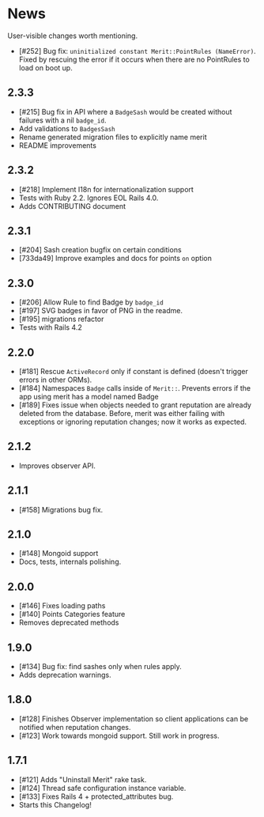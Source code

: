 # News

User-visible changes worth mentioning.

- [#252] Bug fix: `uninitialized constant Merit::PointRules (NameError)`.
Fixed by rescuing the error if it occurs when there are no PointRules
to load on boot up. 

## 2.3.3

- [#215] Bug fix in API where a `BadgeSash` would be created without failures
  with a nil `badge_id`.
- Add validations to `BadgesSash`
- Rename generated migration files to explicitly name merit
- README improvements

## 2.3.2

- [#218] Implement I18n for internationalization support
- Tests with Ruby 2.2. Ignores EOL Rails 4.0.
- Adds CONTRIBUTING document

## 2.3.1

- [#204] Sash creation bugfix on certain conditions
- [733da49] Improve examples and docs for points `on` option

## 2.3.0

- [#206] Allow Rule to find Badge by `badge_id`
- [#197] SVG badges in favor of PNG in the readme.
- [#195] migrations refactor
- Tests with Rails 4.2

## 2.2.0

- [#181] Rescue `ActiveRecord` only if constant is defined (doesn't trigger
  errors in other ORMs).
- [#184] Namespaces `Badge` calls inside of `Merit::`. Prevents errors if the
  app using merit has a model named Badge
- [#189] Fixes issue when objects needed to grant reputation are already deleted
  from the database. Before, merit was either failing with exceptions or
  ignoring reputation changes; now it works as expected.

## 2.1.2

- Improves observer API.

## 2.1.1

- [#158] Migrations bug fix.

## 2.1.0

- [#148] Mongoid support
- Docs, tests, internals polishing.

## 2.0.0

- [#146] Fixes loading paths
- [#140] Points Categories feature
- Removes deprecated methods

## 1.9.0

- [#134] Bug fix: find sashes only when rules apply.
- Adds deprecation warnings.

## 1.8.0

- [#128] Finishes Observer implementation so client applications can be
  notified when reputation changes.
- [#123] Work towards mongoid support. Still work in progress.

## 1.7.1

- [#121] Adds "Uninstall Merit" rake task.
- [#124] Thread safe configuration instance variable.
- [#133] Fixes Rails 4 + protected_attributes bug.
- Starts this Changelog!
